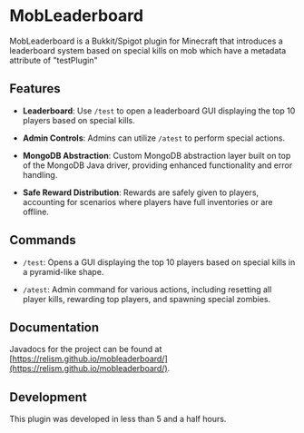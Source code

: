 
# MobLeaderboard

MobLeaderboard is a Bukkit/Spigot plugin for Minecraft that introduces a leaderboard system based on special kills on mob which have a metadata attribute of "testPlugin"

## Features

- **Leaderboard**: Use `/test` to open a leaderboard GUI displaying the top 10 players based on special kills.

- **Admin Controls**: Admins can utilize `/atest` to perform special actions.

- **MongoDB Abstraction**: Custom MongoDB abstraction layer built on top of the MongoDB Java driver, providing enhanced functionality and error handling.

- **Safe Reward Distribution**: Rewards are safely given to players, accounting for scenarios where players have full inventories or are offline.

## Commands

- `/test`: Opens a GUI displaying the top 10 players based on special kills in a pyramid-like shape.

- `/atest`: Admin command for various actions, including resetting all player kills, rewarding top players, and spawning special zombies.

## Documentation

Javadocs for the project can be found at [https://relism.github.io/mobleaderboard/](https://relism.github.io/mobleaderboard/).

## Development

This plugin was developed in less than 5 and a half hours.

